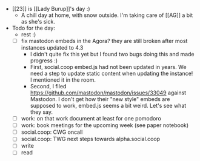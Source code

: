 - [[23]] is [[Lady Burup]]'s day :)
  - A chill day at home, with snow outside. I'm taking care of [[AG]] a bit as she's sick.
- Todo for the day:
  - rest :)
  - [ ] fix mastodon embeds in the Agora? they are still broken after most instances updated to 4.3
    - I didn't quite fix this yet but I found two bugs doing this and made progress :)
    - First, social.coop embed.js had not been updated in years. We need a step to update static content when updating the instance! I mentioned it in the room.
    - Second, I filed https://github.com/mastodon/mastodon/issues/33049 against Mastodon. I don't get how their "new style" embeds are supposed to work, embed.js seems a bit weird. Let's see what they say.
  - [ ] work: on that work document at least for one pomodoro
  - [ ] work: book meetings for the upcoming week (see paper notebook)
  - [ ] social.coop: CWG oncall
  - [ ] social.coop: TWG next steps towards alpha.social.coop 
  - [ ] write
  - [ ] read